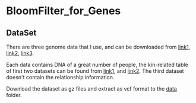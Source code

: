 # BloomFilter_for_Genes

## DataSet 
There are three genome data that I use, and can be downloaded from [link1](http://ftp.1000genomes.ebi.ac.uk/vol1/ftp/release/20110521/), [link2](http://ftp.1000genomes.ebi.ac.uk/vol1/ftp/release/20130502/), [link3](http://ftp.1000genomes.ebi.ac.uk/vol1/ftp/data_collections/gambian_genome_variation_project/release/20200217_biallelic_SNV/).

Each data contains DNA of a great number of people, the kin-related table of first two datasets can be found from [link1](http://ftp.1000genomes.ebi.ac.uk/vol1/ftp/release/20110521/README.sample_cryptic_relations), and [link2](http://ftp.1000genomes.ebi.ac.uk/vol1/ftp/release/20130502/20140625_related_individuals.txt). The third dataset doesn't contain the relationship information.

Download the dataset as gz files and extract as vcf format to the [data](./data) folder.



